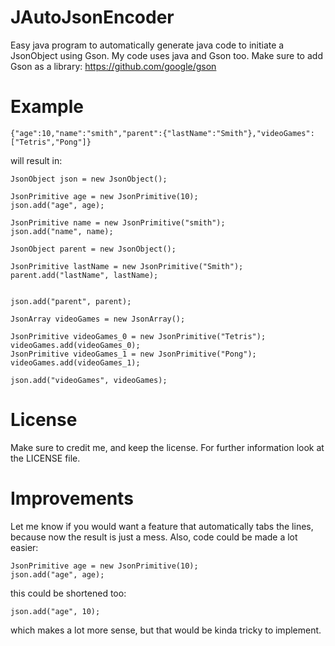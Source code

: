# JAutoJsonEncoder
Easy java program to automatically generate java code to initiate a JsonObject using Gson. My code uses java and Gson too. Make sure to add Gson as a library: https://github.com/google/gson

# Example
```
{"age":10,"name":"smith","parent":{"lastName":"Smith"},"videoGames":["Tetris","Pong"]}
```
will result in:
```
JsonObject json = new JsonObject();

JsonPrimitive age = new JsonPrimitive(10);
json.add("age", age);

JsonPrimitive name = new JsonPrimitive("smith");
json.add("name", name);

JsonObject parent = new JsonObject();

JsonPrimitive lastName = new JsonPrimitive("Smith");
parent.add("lastName", lastName);


json.add("parent", parent);

JsonArray videoGames = new JsonArray();

JsonPrimitive videoGames_0 = new JsonPrimitive("Tetris");
videoGames.add(videoGames_0);
JsonPrimitive videoGames_1 = new JsonPrimitive("Pong");
videoGames.add(videoGames_1);

json.add("videoGames", videoGames);
```
# License
Make sure to credit me, and keep the license. For further information look at the LICENSE file.

# Improvements
Let me know if you would want a feature that automatically tabs the lines, because now the result is just a mess. Also, code could be made a lot easier:
```
JsonPrimitive age = new JsonPrimitive(10);
json.add("age", age);
```
this could be shortened too:
```
json.add("age", 10);
```
which makes a lot more sense, but that would be kinda tricky to implement.
